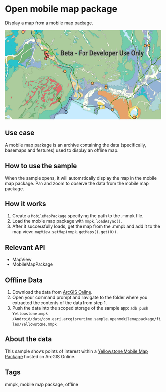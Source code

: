# Open mobile map package

Display a map from a mobile map package.

![Image of open mobile map package](open-mobile-mappackage.png)

## Use case

A mobile map package is an archive containing the data (specifically, basemaps and features) used to display an offline map.

## How to use the sample

When the sample opens, it will automatically display the map in the mobile map package. Pan and zoom to observe the data from the mobile map package.

## How it works

1. Create a `MobileMapPackage` specifying the path to the .mmpk file.
2. Load the mobile map package with `mmpk.loadAsync()`.
3. After it successfully loads, get the map from the .mmpk and add it to the map view: `mapView.setMap(mmpk.getMaps().get(0))`.

## Relevant API

* MapView
* MobileMapPackage

## Offline Data

1. Download the data from [ArcGIS Online](https://www.arcgis.com/home/item.html?id=e1f3a7254cb845b09450f54937c16061).
2. Open your command prompt and navigate to the folder where you extracted the contents of the data from step 1.
3. Push the data into the scoped storage of the sample app:
`adb push Yellowstone.mmpk /Android/data/com.esri.arcgisruntime.sample.openmobilemappackage/files/Yellowstone.mmpk`

## About the data

This sample shows points of interest within a [Yellowstone Mobile Map Package](https://arcgisruntime.maps.arcgis.com/home/item.html?id=e1f3a7254cb845b09450f54937c16061) hosted on ArcGIS Online.

## Tags

mmpk, mobile map package, offline
